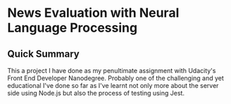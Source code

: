 # News Evaluation with Neural Language Processing

## Quick Summary

This a project I have done as my penultimate assignment with Udacity's Front End Developer Nanodegree. Probably one of the challenging and yet educational I've done so far as I've learnt not only more about the server side using Node.js but also the process of testing using Jest.
